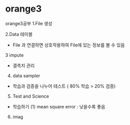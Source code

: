 # orange3
orange3공부
1.File 생성

2.Data 테이블
- File 과 연결하면 상호작용하여 File에 있는 정보를 볼 수 있음

3 impute
- 결측치 관리

4. data sampler
- 학습과 검증을 나누어 테스트 ( 80% 학습 > 20% 검증)

5. Test and Science
- 학습하기 
  (1) mean square error
    : 낮을수록 좋음 


6. imag
